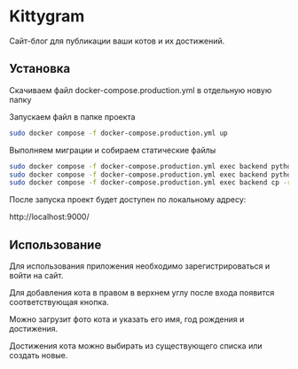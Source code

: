 # Kittygram

Сайт-блог для публикации ваши котов и их достижений.

## Установка

Скачиваем файл docker-compose.production.yml в отдельную новую папку

Запускаем файл в папке проекта

```bash
sudo docker compose -f docker-compose.production.yml up
```

Выполняем миграции и собираем статические файлы

```bash
sudo docker compose -f docker-compose.production.yml exec backend python manage.py migrate
sudo docker compose -f docker-compose.production.yml exec backend python manage.py collectstatic
sudo docker compose -f docker-compose.production.yml exec backend cp -r /app/collected_static/. /static/static/
```

После запуска проект будет доступен по локальному адресу:

http://localhost:9000/

## Использование

Для использования приложения необходимо зарегистрироваться и войти на сайт.

Для добавления кота в правом в верхнем углу после входа появится соответствующая кнопка.

Можно загрузит фото кота и указать его имя, год рождения и достижения.

Достижения кота можно выбирать из существующего списка или создать новые.